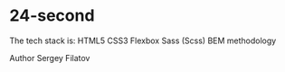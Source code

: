 # 24-second

The tech stack is:
HTML5
CSS3
Flexbox
Sass (Scss)
BEM methodology

Author
Sergey Filatov
